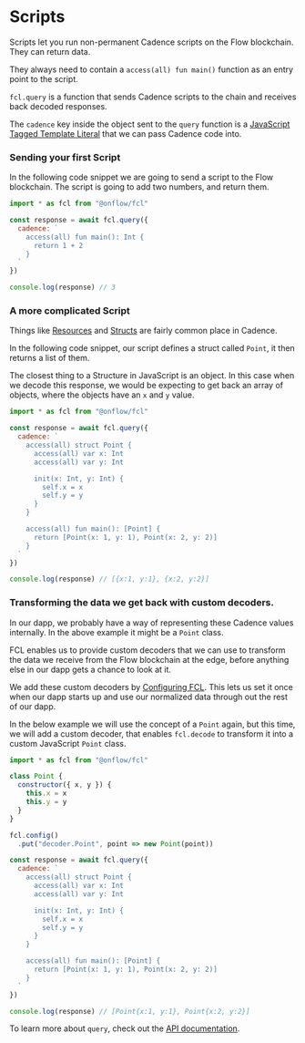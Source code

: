 # Scripts

Scripts let you run non-permanent Cadence scripts on the Flow blockchain. They can return data.

They always need to contain a `access(all) fun main()` function as an entry point to the script.

`fcl.query` is a function that sends Cadence scripts to the chain and receives back decoded responses.

The `cadence` key inside the object sent to the `query` function is a [JavaScript Tagged Template Literal](https://styled-components.com/docs/advanced#tagged-template-literals) that we can pass Cadence code into.

### Sending your first Script

In the following code snippet we are going to send a script to the Flow blockchain.
The script is going to add two numbers, and return them.

```javascript
import * as fcl from "@onflow/fcl"

const response = await fcl.query({
  cadence: `
    access(all) fun main(): Int {
      return 1 + 2
    }
  `
})

console.log(response) // 3
```

### A more complicated Script

Things like [Resources](https://cadence-lang.org/docs/language/resources) and [Structs](https://cadence-lang.org/docs/language/composite-types) are fairly common place in Cadence.

In the following code snippet, our script defines a struct called `Point`, it then returns a list of them.

The closest thing to a Structure in JavaScript is an object. In this case when we decode this response, we would be expecting to get back an array of objects, where the objects have an `x` and `y` value.

```javascript
import * as fcl from "@onflow/fcl"

const response = await fcl.query({
  cadence: `
    access(all) struct Point {
      access(all) var x: Int
      access(all) var y: Int

      init(x: Int, y: Int) {
        self.x = x
        self.y = y
      }
    }

    access(all) fun main(): [Point] {
      return [Point(x: 1, y: 1), Point(x: 2, y: 2)]
    }
  `
})

console.log(response) // [{x:1, y:1}, {x:2, y:2}]
```

### Transforming the data we get back with custom decoders.

In our dapp, we probably have a way of representing these Cadence values internally. In the above example it might be a `Point` class.

FCL enables us to provide custom decoders that we can use to transform the data we receive from the Flow blockchain at the edge, before anything else in our dapp gets a chance to look at it.

We add these custom decoders by [Configuring FCL](./configure-fcl.md).
This lets us set it once when our dapp starts up and use our normalized data through out the rest of our dapp.

In the below example we will use the concept of a `Point` again, but this time, we will add a custom decoder, that enables `fcl.decode` to transform it into a custom JavaScript `Point` class.

```javascript
import * as fcl from "@onflow/fcl"

class Point {
  constructor({ x, y }) {
    this.x = x
    this.y = y
  }
}

fcl.config()
  .put("decoder.Point", point => new Point(point))

const response = await fcl.query({
  cadence: `
    access(all) struct Point {
      access(all) var x: Int
      access(all) var y: Int

      init(x: Int, y: Int) {
        self.x = x
        self.y = y
      }
    }

    access(all) fun main(): [Point] {
      return [Point(x: 1, y: 1), Point(x: 2, y: 2)]
    }
  `
})

console.log(response) // [Point{x:1, y:1}, Point{x:2, y:2}]
```

To learn more about `query`, check out the [API documentation](./api.md#query).
